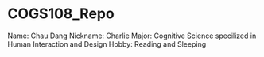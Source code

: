# COGS108_Repo
Name: Chau Dang
Nickname: Charlie
Major: Cognitive Science specilized in Human Interaction and Design
Hobby: Reading and Sleeping
